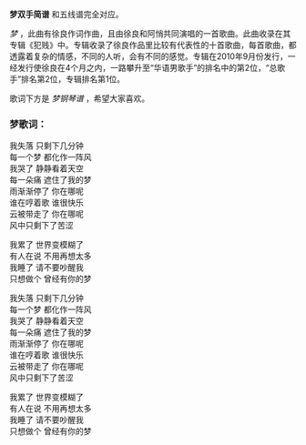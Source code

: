

**梦双手简谱** 和五线谱完全对应。

_梦_
，此曲有徐良作词作曲，且由徐良和阿悄共同演唱的一首歌曲。此曲收录在其专辑《犯贱》中。专辑收录了徐良作品里比较有代表性的十首歌曲，每首歌曲，都透露着复杂的情感，不同的人听，会有不同的感觉。专辑在2010年9月份发行，一经发行使徐良在4个月之内，一路攀升至“华语男歌手”的排名中的第2位，“总歌手”排名第2位，专辑排名第1位。

歌词下方是 _梦钢琴谱_ ，希望大家喜欢。

### 梦歌词：

我失落 只剩下几分钟  
每一个梦 都化作一阵风  
我哭了 静静看着天空  
每一朵痛 遮住了我的梦  
雨渐渐停了 你在哪呢  
谁在哼着歌 谁很快乐  
云被带走了 你在哪呢  
风中只剩下了苦涩

我累了 世界变模糊了  
有人在说 不用再想太多  
我睡了 请不要吵醒我  
只想做个 曾经有你的梦

我失落 只剩下几分钟  
每一个梦 都化作一阵风  
我哭了 静静看着天空  
每一朵痛 遮住了我的梦  
雨渐渐停了 你在哪呢  
谁在哼着歌 谁很快乐  
云被带走了 你在哪呢  
风中只剩下了苦涩

我累了 世界变模糊了  
有人在说 不用再想太多  
我睡了 请不要吵醒我  
只想做个 曾经有你的梦

